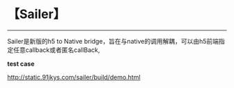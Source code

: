 # 【Sailer】
----

Sailer是新版的h5 to Native bridge，旨在与native的调用解耦，可以由h5前端指定任意callback或者匿名callBack,

**test case**

http://static.91jkys.com/sailer/build/demo.html





